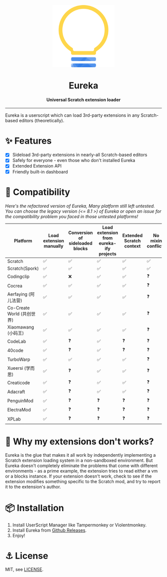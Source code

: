 <div align="center">

<img alt="logo" src="./assets/eureka.svg" width="200px">

# Eureka

#### Universal Scratch extension loader

</div>

---

Eureka is a userscript which can load 3rd-party extensions in any Scratch-based editors (theoretically).

# ✨ Features

- [x] Sideload 3rd-party extensions in nearly-all Scratch-based editors
- [x] Safely for everyone - even those who don't installed Eureka
- [x] Extended Extension API
- [x] Friendly built-in dashboard

# 🔧 Compatibility

*Here's the refactored version of Eureka, Many platform still left untested. You can choose the legacy version (<= 8.1 >) of Eureka or open an issue for the compatibility problem you faced in those untested platforms!*

| Platform                        | Load extension manually | Conversion of sideloaded blocks | Load extension from eureka-ify projects | Extended Scratch context | No mixin conflicts |
|---------------------------------|-------------------------|---------------------------------|-----------------------------------------|--------------------------|--------------------|
| Scratch                         | ✅                       | ✅                               | ✅                                       | ✅                        | ✅                  |
| Scratch(Spork)                  | ✅                       | ✅                               | ✅                                       | ✅                        | ✅                  |
| Codingclip                      | ✅                       | ❌                               | ✅                                       | ✅                        | ❓                  |
| Cocrea                          | ✅                       | ✅                               | ✅                                       | ✅                        | ❓                  |
| Aerfaying (阿儿法营)             | ✅                       | ✅                               | ✅                                       | ✅                        | ❓                  |
| Co-Create World (共创世界)       | ✅                       | ✅                               | ✅                                       | ✅                        | ❓                  |
| Xiaomawang (小码王)              | ✅                       | ✅                               | ✅                                       | ✅                        | ❓                  |
| CodeLab                         | ✅                       | ❓                               | ✅                                       | ❓                        | ❓                  |
| 40code                          | ✅                       | ❓                               | ✅                                       | ❓                        | ❓                  |
| TurboWarp                       | ✅                       | ✅                               | ✅                                       | ✅                        | ❓                  |
| Xueersi (学而思)                | ✅                       | ❓                               | ✅                                       | ✅                        | ❓                  |
| Creaticode                      | ✅                       | ❓                               | ✅                                       | ✅                        | ❓                  |
| Adacraft                        | ✅                       | ❓                               | ✅                                       | ✅                        | ❓                  |
| PenguinMod                      | ✅                       | ❓                               | ❓                                       | ❓                        | ❓                  |
| ElectraMod                      | ✅                       | ❓                               | ❓                                       | ❓                        | ❓                  |
| XPLab                           | ✅                       | ❓                               | ❓                                       | ❓                        | ❓                  |

# 🧵 Why my extensions don't works?

Eureka is the glue that makes it all work by independently implementing a Scratch extension loading system in a non-sandboxed environment. But Eureka doesn't completely eliminate the problems that come with different environments - as a prime example, the extension tries to read either a vm or a blocks instance. If your extension doesn't work, check to see if the extension modifies something specific to the Scratch mod, and try to report it to the extension's author.

# 📦 Installation

1. Install UserScript Manager like Tampermonkey or Violentmonkey.
2. Install Eureka from [Github Releases](https://github.com/EurekaScratch/eureka/releases).
3. Enjoy!

# ⚓ License

MIT, see [LICENSE](./LICENSE).
